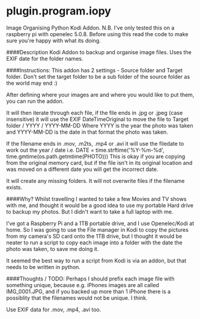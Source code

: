 # plugin.program.iopy
Image Organising Python Kodi Addon.
N.B.
I've only tested this on a raspberry pi with openelec 5.0.8.  Before using this read the code to make sure you're happy with what its doing.

####Description
Kodi Addon to backup and organise image files.  Uses the EXIF date for the folder names.

####Instructions:
This addon has 2 settings - Source folder and Target folder.
Don't set the target folder to be a sub folder of the source folder as the world may end :)

After defining where your images are and where you would like to put them, you can run the addon.

It will then iterate through each file, if the file ends in .jpg or .jpeg (case insensitive) it will use the EXIF DateTimeOriginal to move the file to Target folder / YYYY / YYYY-MM-DD
Where YYYY is the year the photo was taken and YYYY-MM-DD is the date in that format the photo was taken.

If the filename ends in .mov, .m2ts, .mp4 or .avi it will use the filedate to work out the year / date
i.e. DATE = time.strftime('%Y-%m-%d', time.gmtime(os.path.getmtime(PHOTO)))
This is okay if you are copying from the original memory card, but if the file isn't in its original location and was moved on a different date you will get the incorrect date.

It will create any missing folders.
It will not overwrite files if the filename exists.

####Why?
Whilst travelling I wanted to take a few Movies and TV shows with me, and thought it would be a good idea to use my portable Hard drive to backup my photos.  But I didn't want to take a full laptop with me.

I've got a Raspberry Pi and a 1TB portable drive, and I use Openelec/Kodi at home.  So I was going to use the File manager in Kodi to copy the pictures from my camera's SD card onto the 1TB drive, but I thought it would be neater to run a script to copy each image into a folder with the date the photo was taken, to save me doing it.

It seemed the best way to run a script from Kodi is via an addon, but that needs to be written in python.


####Thoughts / TODO:
Perhaps I should prefix each image file with something unique, because e.g. iPhones images are all called IMG_0001.JPG, and if you backed up more than 1 iPhone there is a possiblity that the filenames would not be unique.  I think.

Use EXIF data for .mov, .mp4, .avi too.


